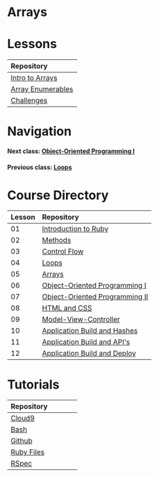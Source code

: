 # Arrays

# Lessons
| Repository&nbsp;&nbsp;&nbsp;&nbsp;&nbsp;&nbsp;&nbsp;&nbsp;&nbsp;&nbsp;&nbsp;&nbsp;&nbsp;&nbsp;                             | 
|----------------------------------------------------------------------------------------------------------------------------| 
| [Intro to Arrays](https://github.com/Coderdotnew/intro_web_apps_bs/tree/master/05_class/01_intro_to_arrays)               | 
| [Array Enumerables](https://github.com/Coderdotnew/intro_web_apps_bs/tree/master/05_class/02_array_enumerables)           | 
| [Challenges](https://github.com/Coderdotnew/intro_web_apps_bs/tree/master/05_class/03_challenges)                         |  


# Navigation  
#### Next class: [Object-Oriented Programming I](https://github.com/Coderdotnew/intro_web_apps_bs/tree/master/06_class)  
#### Previous class: [Loops](https://github.com/Coderdotnew/intro_web_apps_bs/tree/master/04_class)  


# Course Directory       
| Lesson | Repository                                                                                                     |
|--------|:---------------------------------------------------------------------------------------------------------------|
| 01     | [Introduction to Ruby](https://github.com/Coderdotnew/intro_web_apps_bs/tree/master/01_class)                 | 
| 02     | [Methods](https://github.com/Coderdotnew/intro_web_apps_bs/tree/master/02_class)                              |
| 03     | [Control Flow](https://github.com/Coderdotnew/intro_web_apps_bs/tree/master/03_class)                         |
| 04     | [Loops](https://github.com/Coderdotnew/intro_web_apps_bs/tree/master/04_class)                                | 
| 05     | [Arrays](https://github.com/Coderdotnew/intro_web_apps_bs/tree/master/05_class)                               | 
| 06     | [Object-Oriented Programming I](https://github.com/Coderdotnew/intro_web_apps_bs/tree/master/06_class)        | 
| 07     | [Object-Oriented Programming II](https://github.com/Coderdotnew/intro_web_apps_bs/tree/master/07_class)       | 
| 08     | [HTML and CSS](https://github.com/Coderdotnew/intro_web_apps_bs/tree/master/08_class)                         | 
| 09     | [Model-View-Controller](https://github.com/Coderdotnew/intro_web_apps_bs/tree/master/09_class)                | 
| 10     | [Application Build and Hashes](https://github.com/Coderdotnew/intro_web_apps_bs/tree/master/10_class)         | 
| 11     | [Application Build and API's](https://github.com/Coderdotnew/intro_web_apps_bs/tree/master/11_class)          | 
| 12     | [Application Build and Deploy](https://github.com/Coderdotnew/intro_web_apps_bs/tree/master/12_class)         | 


# Tutorials  
| Repository&nbsp;&nbsp;&nbsp;&nbsp;&nbsp;&nbsp;&nbsp;&nbsp;&nbsp;&nbsp;&nbsp;&nbsp;&nbsp;&nbsp; | 
|------------------------------------------------------------------------------------------------| 
| [Cloud9](https://github.com/Coderdotnew/cloud9)                                                | 
| [Bash](https://github.com/Coderdotnew/bash)                                                    | 
| [Github](https://github.com/Coderdotnew/github)                                                | 
| [Ruby Files](https://github.com/Coderdotnew/ruby_files)                                        | 
| [RSpec](https://github.com/Coderdotnew/rspec)                                                  | 